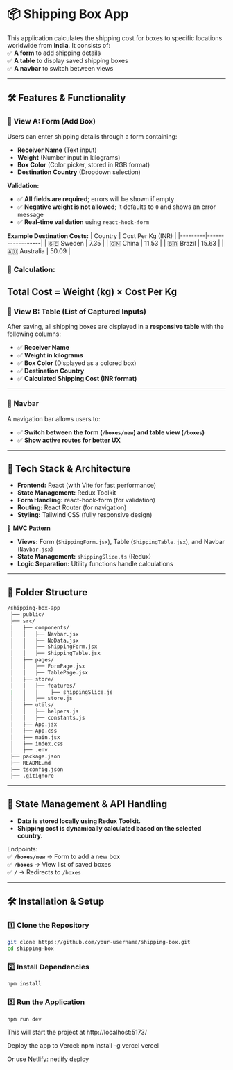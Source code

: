 # 📦 Shipping Box App

This application calculates the shipping cost for boxes to specific locations worldwide from **India**. It consists of:  
✅ **A form** to add shipping details  
✅ **A table** to display saved shipping boxes  
✅ **A navbar** to switch between views  

---

## 🛠️ Features & Functionality  

### **📌 View A: Form (Add Box)**
Users can enter shipping details through a form containing:
- **Receiver Name** (Text input)  
- **Weight** (Number input in kilograms)  
- **Box Color** (Color picker, stored in RGB format)  
- **Destination Country** (Dropdown selection)  

**Validation:**  
- ✅ **All fields are required**; errors will be shown if empty  
- ✅ **Negative weight is not allowed**; it defaults to `0` and shows an error message  
- ✅ **Real-time validation** using `react-hook-form`  

**Example Destination Costs:**
| Country | Cost Per Kg (INR) |
|---------|------------------|
| 🇸🇪 Sweden | 7.35 |
| 🇨🇳 China | 11.53 |
| 🇧🇷 Brazil | 15.63 |
| 🇦🇺 Australia | 50.09 |

### 📌 **Calculation:**  

Total Cost = Weight (kg) × Cost Per Kg
---

### **📌 View B: Table (List of Captured Inputs)**
After saving, all shipping boxes are displayed in a **responsive table** with the following columns:
- ✅ **Receiver Name**  
- ✅ **Weight in kilograms**  
- ✅ **Box Color** (Displayed as a colored box)  
- ✅ **Destination Country**  
- ✅ **Calculated Shipping Cost (INR format)**  

---

### **📌 Navbar**
A navigation bar allows users to:
- ✅ **Switch between the form (`/boxes/new`) and table view (`/boxes`)**  
- ✅ **Show active routes for better UX**  

---

## 🚀 Tech Stack & Architecture

- **Frontend:** React (with Vite for fast performance)  
- **State Management:** Redux Toolkit  
- **Form Handling:** react-hook-form (for validation)  
- **Routing:** React Router (for navigation)  
- **Styling:** Tailwind CSS (fully responsive design) 

📌 **MVC Pattern**  
- **Views:** Form (`ShippingForm.jsx`), Table (`ShippingTable.jsx`), and Navbar (`Navbar.jsx`)  
- **State Management:** `shippingSlice.ts` (Redux)  
- **Logic Separation:** Utility functions handle calculations  

---

## 📂 Folder Structure
``` bash
/shipping-box-app
 ├── public/
 ├── src/
 │   ├── components/
 │   │   ├── Navbar.jsx 
 │   │   ├── NoData.jsx
 │   │   ├── ShippingForm.jsx
 │   │   ├── ShippingTable.jsx
 │   ├── pages/
 │   │   ├── FormPage.jsx
 │   │   ├── TablePage.jsx
 │   ├── store/
 │   │   ├── features/
 |   │   │    ├── shippingSlice.js
 │   │   ├── store.js
 │   ├── utils/
 │   │   ├── helpers.js
 │   │   ├── constants.js
 │   ├── App.jsx
 │   ├── App.css
 │   ├── main.jsx
 │   ├── index.css
 │   ├── .env
 ├── package.json
 ├── README.md
 ├── tsconfig.json
 ├── .gitignore
```

---

## 🔄 State Management & API Handling

- **Data is stored locally using Redux Toolkit.**  
- **Shipping cost is dynamically calculated based on the selected country.**  

Endpoints:  
✅ **`/boxes/new`** → Form to add a new box  
✅ **`/boxes`** → View list of saved boxes  
✅ **`/`** → Redirects to `/boxes`  

---

## 🛠️ Installation & Setup

### **1️⃣ Clone the Repository**
```bash
git clone https://github.com/your-username/shipping-box.git
cd shipping-box
```
### **2️⃣ Install Dependencies**
```bash
npm install
```
### **3️⃣ Run the Application**
```bash
npm run dev
```
This will start the project at http://localhost:5173/

Deploy the app to Vercel:
npm install -g vercel
vercel

Or use Netlify:
netlify deploy

